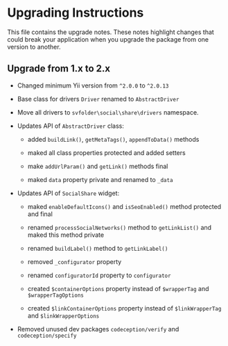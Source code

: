 Upgrading Instructions
======================

This file contains the upgrade notes. These notes highlight changes that could break your
application when you upgrade the package from one version to another.

Upgrade from 1.x to 2.x
-----------------------

* Changed minimum Yii version from `^2.0.0` to `^2.0.13`

* Base class for drivers `Driver` renamed to `AbstractDriver`

* Move all drivers to `svfolder\social\share\drivers` namespace.

* Updates API of `AbstractDriver` class:

    - added `buildLink()`, `getMetaTags()`, `appendToData()` methods
    
    - maked all class properties protected and added setters
    
    - make `addUrlParam()` and `getLink()` methods final
    
    - maked `data` property private and renamed to `_data`

* Updates API of `SocialShare` widget:

    - maked `enableDefaultIcons()` and `isSeoEnabled()` method protected and final
    
    - renamed `processSocialNetworks()` method to `getLinkList()` and maked this method private
    
    - renamed `buildLabel()` method to `getLinkLabel()`
    
    - removed `_configurator` property
    
    - renamed `configuratorId` property to `configurator`
    
    - created `$containerOptions` property instead of `$wrapperTag` and `$wrapperTagOptions`
    
    - created `$linkContainerOptions` property instead of `$linkWrapperTag` and `$linkWrapperOptions`
    
* Removed unused dev packages `codeception/verify` and `codeception/specify`
